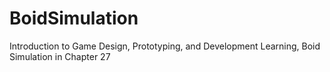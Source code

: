 # BoidSimulation
Introduction to Game Design, Prototyping, and Development Learning,
Boid Simulation in Chapter 27
